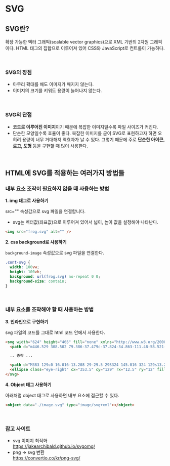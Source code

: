 # SVG

## SVG란?

확장 가능한 벡터 그래픽(scalable vector graphics)으로 XML 기반의 2차원 그래픽이다. HTML 태그의 집합으로 이루어져 있어 CSS와 JavaScript로 컨트롤이 가능하다.

<br>

### SVG의 장점

- 아무리 확대를 해도 이미지가 깨지지 않는다.
- 이미지의 크기를 키워도 용량이 늘어나지 않는다.

<br>

### SVG의 단점

- **코드로 이루어진 이미지**이기 때문에 복잡한 이미지일수록 파일 사이즈가 커진다.
- 단순한 모양일수록 효율이 좋다. 복잡한 이미지를 굳이 SVG로 표현하고자 하면 오히려 용량이 너무 거대해져 역효과가 날 수 있다. 그렇기 때문에 주로 **단순한 아이콘, 로고, 도형** 등을 구현할 때 많이 사용한다.

<br>

## HTML에 SVG를 적용하는 여러가지 방법들

### 내부 요소 조작이 필요하지 않을 때 사용하는 방법

**1. img 태그로 사용하기**

src="" 속성값으로 svg 파일을 연결합니다.

- svg는 벡터값(좌표값)으로 이루어져 있어서 넓이, 높이 값을 설정해야 나타난다.

```html
<img src="frog.svg" alt="" />
```

**2. css background로 사용하기**

`background-image` 속성값으로 svg 파일을 연결한다.

```css
.cont-svg {
  width: 100vw;
  height: 100vh;
  background: url(frog.svg) no-repeat 0 0;
  background-size: contain;
}
```

<br>

### 내부 요소를 조작해야 할 때 사용하는 방법

**3. 인라인으로 구현하기**

svg 파일의 코드를 그대로 html 코드 안에서 사용한다.

```html
<svg width="624" height="465" fill="none" xmlns="http://www.w3.org/2000/svg">
  <path d="m446.529 308.502 79.386-37.479c-37.824-34.863-111.48-58.521-196.146-58.521-123.264 0-223.191 50.142-223.191 112.002 0 61.857 99.927 112.002 223.191 112.002 94.674 0 175.575-29.586 208.011-71.334l-91.251-56.67Z" fill="#00A249" />

  .. 중략 ...

  <path d="M383 129c0 16.016-13.208 29-29.5 29S324 145.016 324 129s13.208-29 29.5-29 29.5 12.984 29.5 29Z" stroke="#000" />
  <ellipse class="eye-right" cx="353.5" cy="129" rx="12.5" ry="12" fill="#000" />
</svg>
```

**4. Object 태그 사용하기**

아래처럼 object 태그로 사용하면 내부 요소에 접근할 수 있다.

```html
<object data="./image.svg" type="image/svg+xml"></object>
```

<br>

### 참고 사이트

- svg 이미지 최적화  
  https://jakearchibald.github.io/svgomg/
- png -> svg 변환  
  https://convertio.co/kr/png-svg/
